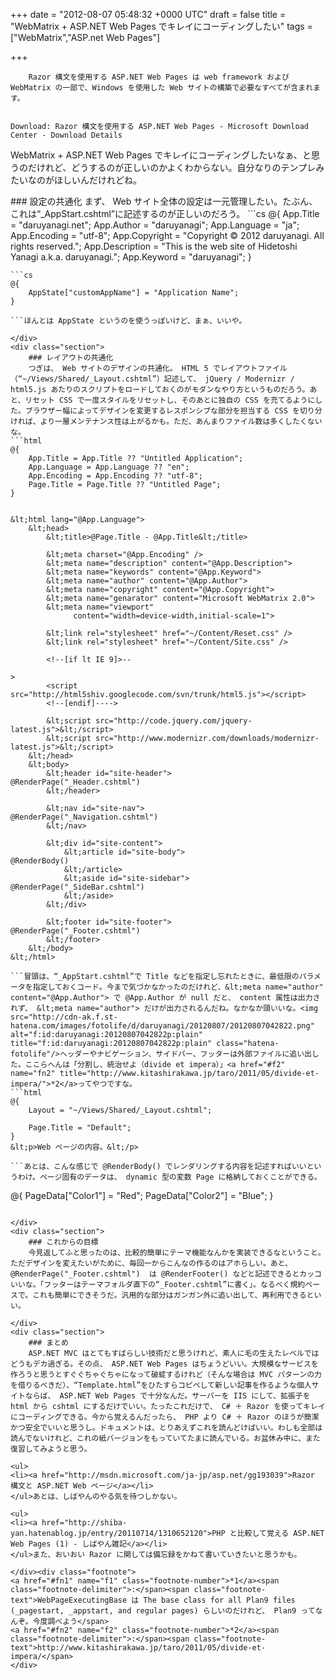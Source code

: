 
+++
date = "2012-08-07 05:48:32 +0000 UTC"
draft = false
title = "WebMatrix + ASP.NET Web Pages でキレイにコーディングしたい"
tags = ["WebMatrix","ASP.net Web Pages"]

+++
>
        Razor 構文を使用する ASP.NET Web Pages は web framework および WebMatrix の一部で、Windows を使用した Web サイトの構築で必要なすべてが含まれます。

        
	Download: Razor 構文を使用する ASP.NET Web Pages - Microsoft Download Center - Download Details

    
WebMatrix + ASP.NET Web Pages でキレイにコーディングしたいなぁ、と思うのだけれど、どうするのが正しいのかよくわからない。自分なりのテンプレみたいなのがほしいんだけれどね。

<div class="section">
    ### 設定の共通化
    まず、 Web サイト全体の設定は一元管理したい。たぶん、これは“_AppStart.cshtml”に記述するのが正しいのだろう。
```cs
@{
    App.Title = "daruyanagi.net";
    App.Author = "daruyanagi";
    App.Language = "ja";
    App.Encoding = "utf-8";
    App.Copyright = "Copyright © 2012 daruyanagi. All rights reserved.";
    App.Description = "This is the web site of Hidetoshi Yanagi a.k.a. daruyanagi.";
    App.Keyword = "daruyanagi";
}

```これでも十分に簡素だけれど、設定ファイルやデータベースからロードできるようにすればもっとクールかもしれない。<img src="http://cdn-ak.f.st-hatena.com/images/fotolife/d/daruyanagi/20120807/20120807050527.png" alt="f:id:daruyanagi:20120807050527p:plain" title="f:id:daruyanagi:20120807050527p:plain" class="hatena-fotolife"/>App（や、このあとにでてくる Page）は dynamic 型（WebPageExecutingBase.App<a href="#f1" name="fn1" title="WebPageExecutingBase は The base class for all Plan9 files (_pagestart, _appstart, and regular pages) らしいのだけれど、 Plan9 ってなんぞ。今度調べよう">*1</a>）なので、あらかじめメンバーを定義しておかなくても、あとからいろいろ追加できる。
```cs
@{ 
    AppState["customAppName"] = "Application Name"; 
} 

```ほんとは AppState というのを使うっぽいけど、まぁ、いいや。

</div>
<div class="section">
    ### レイアウトの共通化
    つぎは、 Web サイトのデザインの共通化。 HTML 5 でレイアウトファイル（“~/Views/Shared/_Layout.cshtml”）記述して、 jQuery / Modernizr / html5.js あたりのスクリプトをロードしておくのがモダンなやり方というものだろう。あと、リセット CSS で一度スタイルをリセットし、そのあとに独自の CSS を充てるようにした。ブラウザー幅によってデザインを変更するレスポンシブな部分を担当する CSS を切り分ければ、より一層メンテナンス性は上がるかも。ただ、あんまりファイル数は多くしたくないな。
```html
@{
    App.Title = App.Title ?? "Untitled Application";
    App.Language = App.Language ?? "en";
    App.Encoding = App.Encoding ?? "utf-8";
    Page.Title = Page.Title ?? "Untitled Page";
}


&lt;html lang="@App.Language">
    &lt;head>
        &lt;title>@Page.Title - @App.Title&lt;/title>
        
        &lt;meta charset="@App.Encoding" />
        &lt;meta name="description" content="@App.Description">
        &lt;meta name="keywords" content="@App.Keyword">
        &lt;meta name="author" content="@App.Author">
        &lt;meta name="copyright" content="@App.Copyright">
        &lt;meta name="genarator" content="Microsoft WebMatrix 2.0">
        &lt;meta name="viewport"
              content="width=device-width,initial-scale=1">

        &lt;link rel="stylesheet" href="~/Content/Reset.css" />
        &lt;link rel="stylesheet" href="~/Content/Site.css" />
        
        <!--[if lt IE 9]>--

>
        <script src="http://html5shiv.googlecode.com/svn/trunk/html5.js"></script>
        <!--[endif]---->

        &lt;script src="http://code.jquery.com/jquery-latest.js">&lt;/script>
        &lt;script src="http://www.modernizr.com/downloads/modernizr-latest.js">&lt;/script>
    &lt;/head>
    &lt;body>
        &lt;header id="site-header">
@RenderPage("_Header.cshtml")    
        &lt;/header>

        &lt;nav id="site-nav">
@RenderPage("_Navigation.cshtml")    
        &lt;/nav>
        
        &lt;div id="site-content">
            &lt;article id="site-body">
@RenderBody()           
            &lt;/article>
            &lt;aside id="site-sidebar">
@RenderPage("_SideBar.cshtml")    
            &lt;/aside>
        &lt;/div>

        &lt;footer id="site-footer">
@RenderPage("_Footer.cshtml")    
        &lt;/footer>
    &lt;/body>
&lt;/html>

```冒頭は、“_AppStart.cshtml”で Title などを指定し忘れたときに、最低限のパラメータを指定しておくコード。今まで気づかなかったのだけれど、&lt;meta name="author" content="@App.Author"> で @App.Author が null だと、 content 属性は出力されず、 &lt;meta name="author"> だけが出力されるんだね。なかなか頭いいな。<img src="http://cdn-ak.f.st-hatena.com/images/fotolife/d/daruyanagi/20120807/20120807042822.png" alt="f:id:daruyanagi:20120807042822p:plain" title="f:id:daruyanagi:20120807042822p:plain" class="hatena-fotolife"/>ヘッダーやナビゲーション、サイドバー、フッターは外部ファイルに追い出した。ここらへんは「分割し、統治せよ（divide et impera）」<a href="#f2" name="fn2" title="http://www.kitashirakawa.jp/taro/2011/05/divide-et-impera/">*2</a>ってやつですな。
```html
@{
    Layout = "~/Views/Shared/_Layout.cshtml";

    Page.Title = "Default";
}
&lt;p>Web ページの内容。&lt;/p>

```あとは、こんな感じで @RenderBody() でレンダリングする内容を記述すればいいというわけ。ページ固有のデータは、 dynamic 型の変数 Page に格納しておくことができる。
```
@{ 
    PageData["Color1"] = "Red"; 
    PageData["Color2"] = "Blue"; 
} 
```PageData （IDictionary<object, dynamic="">）に入れてもいいっぽい。 Page.Title にいれた値は、 PageData["Title"] で取り出せるし、たぶんその逆も可なので好きなほうを使うといい。もしかしたらパフォーマンス的な違いがあるのかもしれないけれど。</object,>あとはこれを適当に CSS で装飾すると、こんな感じになる。<img src="http://cdn-ak.f.st-hatena.com/images/fotolife/d/daruyanagi/20120807/20120807045124.png" alt="f:id:daruyanagi:20120807045124p:plain" title="f:id:daruyanagi:20120807045124p:plain" class="hatena-fotolife"/>

</div>
<div class="section">
    ### これからの目標
    今見返してふと思ったのは、比較的簡単にテーマ機能なんかを実装できるなということ。ただデザインを変えたいがために、毎回一からこんなの作るのはアホらしい。あと、 @RenderPage("_Footer.cshtml")  は @RenderFooter() などと記述できるとカッコいいな。「フッターはテーマフォルダ直下の“_Footer.cshtml”に書く」。なるべく規約ベースで。これも簡単にできそうだ。汎用的な部分はガンガン外に追い出して、再利用できるといい。

</div>
<div class="section">
    ### まとめ
    ASP.NET MVC はとてもすばらしい技術だと思うけれど、素人に毛の生えたレベルではどうもデカ過ぎる。その点、 ASP.NET Web Pages はちょうどいい。大規模なサービスを作ろうと思うとすぐぐちゃぐちゃになって破綻するけれど（そんな場合は MVC パターンの力を借りるべきだ）、“Template.html”をひたすらコピペして新しい記事を作るような個人サイトならば、 ASP.NET Web Pages で十分なんだ。サーバーを IIS にして、拡張子を html から cshtml にするだけでいい。たったこれだけで、 C# ＋ Razor を使ってキレイにコーディングできる。今から覚えるんだったら、 PHP より C# ＋ Razor のほうが簡潔かつ安全でいいと思うし。ドキュメントは、とりあえずこれを読んどけばいい。わしも全部は読んでないけれど、これの紙バージョンをもっていてたまに読んでいる。お盆休み中に、また復習してみようと思う。

<ul>
<li><a href="http://msdn.microsoft.com/ja-jp/asp.net/gg193039">Razor 構文と ASP.NET Web ページ</a></li>
</ul>あとは、しばやんのやる気を待つしかない。

<ul>
<li><a href="http://shiba-yan.hatenablog.jp/entry/20110714/1310652120">PHP と比較して覚える ASP.NET Web Pages (1) - しばやん雑記</a></li>
</ul>また、おいおい Razor に関しては備忘録をかねて書いていきたいと思うかも。

</div><div class="footnote">
<a href="#fn1" name="f1" class="footnote-number">*1</a><span class="footnote-delimiter">:</span><span class="footnote-text">WebPageExecutingBase は The base class for all Plan9 files (_pagestart, _appstart, and regular pages) らしいのだけれど、 Plan9 ってなんぞ。今度調べよう</span>
<a href="#fn2" name="f2" class="footnote-number">*2</a><span class="footnote-delimiter">:</span><span class="footnote-text">http://www.kitashirakawa.jp/taro/2011/05/divide-et-impera/</span>
</div>

